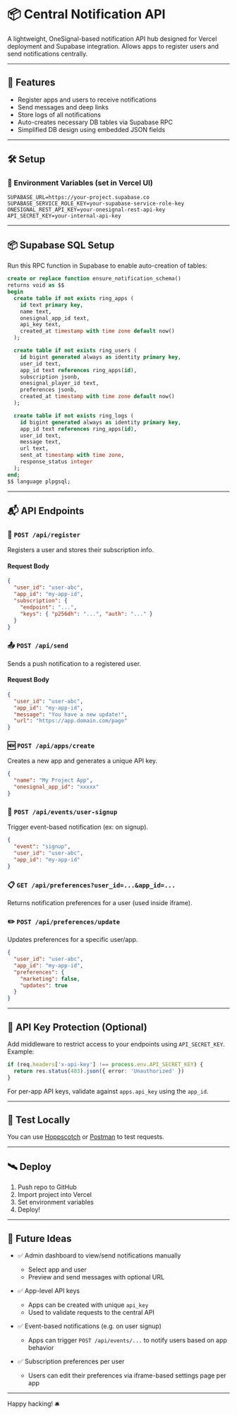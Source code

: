 # 📦 Central Notification API

A lightweight, OneSignal-based notification API hub designed for Vercel deployment and Supabase integration. Allows apps to register users and send notifications centrally.

---

## 🚀 Features
- Register apps and users to receive notifications
- Send messages and deep links
- Store logs of all notifications
- Auto-creates necessary DB tables via Supabase RPC
- Simplified DB design using embedded JSON fields

---

## 🛠️ Setup

### 🔐 Environment Variables (set in Vercel UI)

```
SUPABASE_URL=https://your-project.supabase.co
SUPABASE_SERVICE_ROLE_KEY=your-supabase-service-role-key
ONESIGNAL_REST_API_KEY=your-onesignal-rest-api-key
API_SECRET_KEY=your-internal-api-key
```

---

## 📦 Supabase SQL Setup

Run this RPC function in Supabase to enable auto-creation of tables:

```sql
create or replace function ensure_notification_schema()
returns void as $$
begin
  create table if not exists ring_apps (
    id text primary key,
    name text,
    onesignal_app_id text,
    api_key text,
    created_at timestamp with time zone default now()
  );

  create table if not exists ring_users (
    id bigint generated always as identity primary key,
    user_id text,
    app_id text references ring_apps(id),
    subscription jsonb,
    onesignal_player_id text,
    preferences jsonb,
    created_at timestamp with time zone default now()
  );

  create table if not exists ring_logs (
    id bigint generated always as identity primary key,
    app_id text references ring_apps(id),
    user_id text,
    message text,
    url text,
    sent_at timestamp with time zone,
    response_status integer
  );
end;
$$ language plpgsql;
```

---

## 📬 API Endpoints

### 🔧 `POST /api/register`
Registers a user and stores their subscription info.

#### Request Body
```json
{
  "user_id": "user-abc",
  "app_id": "my-app-id",
  "subscription": {
    "endpoint": "...",
    "keys": { "p256dh": "...", "auth": "..." }
  }
}
```

### 📤 `POST /api/send`
Sends a push notification to a registered user.

#### Request Body
```json
{
  "user_id": "user-abc",
  "app_id": "my-app-id",
  "message": "You have a new update!",
  "url": "https://app.domain.com/page"
}
```

### 🆕 `POST /api/apps/create`
Creates a new app and generates a unique API key.

```json
{
  "name": "My Project App",
  "onesignal_app_id": "xxxxx"
}
```

### 📎 `POST /api/events/user-signup`
Trigger event-based notification (ex: on signup).

```json
{
  "event": "signup",
  "user_id": "user-abc",
  "app_id": "my-app-id"
}
```

### 📋 `GET /api/preferences?user_id=...&app_id=...`
Returns notification preferences for a user (used inside iframe).

### ✏️ `POST /api/preferences/update`
Updates preferences for a specific user/app.

```json
{
  "user_id": "user-abc",
  "app_id": "my-app-id",
  "preferences": {
    "marketing": false,
    "updates": true
  }
}
```

---

## 🔐 API Key Protection (Optional)

Add middleware to restrict access to your endpoints using `API_SECRET_KEY`. Example:

```ts
if (req.headers['x-api-key'] !== process.env.API_SECRET_KEY) {
  return res.status(403).json({ error: 'Unauthorized' })
}
```

For per-app API keys, validate against `apps.api_key` using the `app_id`.

---

## 🧪 Test Locally
You can use [Hoppscotch](https://hoppscotch.io) or [Postman](https://www.postman.com/) to test requests.

---

## 🛰️ Deploy

1. Push repo to GitHub
2. Import project into Vercel
3. Set environment variables
4. Deploy!

---

## 🧩 Future Ideas

- ✅ Admin dashboard to view/send notifications manually
  - Select app and user
  - Preview and send messages with optional URL

- ✅ App-level API keys
  - Apps can be created with unique `api_key`
  - Used to validate requests to the central API

- ✅ Event-based notifications (e.g. on user signup)
  - Apps can trigger `POST /api/events/...` to notify users based on app behavior

- ✅ Subscription preferences per user
  - Users can edit their preferences via iframe-based settings page per app

---

Happy hacking! 🛎️

